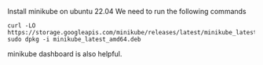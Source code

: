 Install minikube on ubuntu 22.04
We need to run the following commands
```
curl -LO https://storage.googleapis.com/minikube/releases/latest/minikube_latest_amd64.deb
sudo dpkg -i minikube_latest_amd64.deb
```

minikube dashboard is also helpful.

